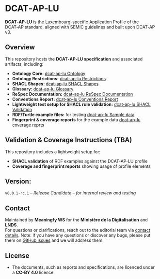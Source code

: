 # DCAT‑AP‑LU

**DCAT‑AP‑LU** is the Luxembourg-specific Application Profile of the DCAT‑AP standard, aligned with SEMIC guidelines and built upon DCAT‑AP v3.

## Overview

This repository hosts the **DCAT‑AP‑LU specification** and associated artifacts, including:

 - **Ontology Core:** [dcat-ap-lu Ontology](https://github.com/meaningfy-ws/dcat-ap-lu/blob/main/implementation/dcat_ap_lu/owl_ontology/dcat_ap_lu_CM.ttl)
- **Ontology Restrictions:** [dcat-ap-lu Restrictions](https://github.com/meaningfy-ws/dcat-ap-lu/blob/main/implementation/dcat_ap_lu/owl_ontology/dcat_ap_lu_CM_restrictions.ttl)
- **SHACL Shapes:** [dcat-ap-lu SHACL Shapes](https://github.com/meaningfy-ws/dcat-ap-lu/blob/main/implementation/dcat_ap_lu/shacl_shapes/dcat_ap_lu_CM_shapes.ttl)
- **Glossary:** [dcat-ap-lu Glossary](https://github.com/meaningfy-ws/dcat-ap-lu/blob/main/glossary/dcat_ap_lu_CM_glossary.html)
- **ReSpec Documentation:** [dcat-ap-lu ReSpec Documentation](https://github.com/meaningfy-ws/dcat-ap-lu/blob/main/implementation/dcat_ap_lu/respec_report/dcat_ap_lu_respec.html)
- **Conventions Report:** [dcat-ap-lu Conventions Report](https://github.com/meaningfy-ws/dcat-ap-lu/blob/main/implementation/dcat_ap_lu/conventions_report/dcat_ap_lu_CM_convention_report.html)
- **Lightweight test setup for SHACL rule validation:**  [dcat-ap-lu SHACL Validation](https://github.com/meaningfy-ws/dcat-ap-lu/tree/main/tests/test_data/shacl)
- **RDF/Turtle example files:** for testing  [dcat-ap-lu Sample data]()
-  **Fingerprint & coverage reports** for the example data  [dcat-ap-lu coverage reprts]()
##  Validation & Coverage Instructions (TBA)

This repository includes a lightweight setup for:

-  **SHACL validation** of RDF examples against the DCAT-AP-LU profile
- **Coverage and fingerprint reports** showing usage of profile elements



## **Version**:
`v0.0.1-rc.1` – _Release Candidate – for internal review and testing_


##  Contact 

Maintained by **Meaningfy WS** for the **Ministère de la Digitalisation** and **LNDS**.  
For questions or clarifications, reach out to the editorial team via [contact details](mailto:hi@meaningfy.ws).
Note: If you have any questions or discover any bugs, please put them on [GitHub issues](https://github.com/meaningfy-ws/dcat-ap-lu/edit/main/README.md) and we will address them.

##  License
- The documents, such as reports and specifications, are licenced under a  **CC‑BY 4.0**  licence.
